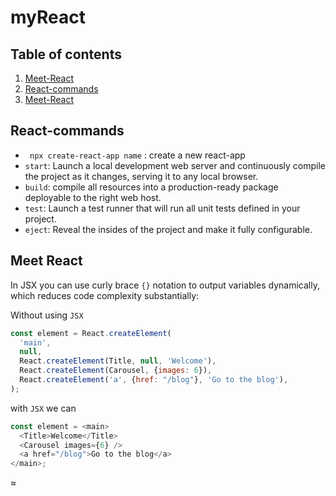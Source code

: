 # myReact

## Table of contents 
1. [Meet-React](Chapter%201%20-%20Meet%20React/notes.md)
2. [React-commands](#react-commands)
3. [Meet-React](#meet-react)


## React-commands
* ` npx create-react-app name` : create a new react-app 
* `start`: Launch a local development web server and 
           continuously compile the project as it changes, serving it to any local browser.
* `build`: compile all resources into a production-ready package deployable to 
           the right web host.
* `test`: Launch a test runner that will run all unit tests 
          defined in your project.
* `eject`: Reveal the insides of the project and make it 
           fully configurable.

## Meet React
In JSX you can use curly brace `{}` notation to output variables
dynamically, which reduces code complexity substantially:

Without using `JSX`
```javascript
const element = React.createElement(
  'main',
  null,
  React.createElement(Title, null, 'Welcome'),
  React.createElement(Carousel, {images: 6}),
  React.createElement('a', {href: "/blog"}, 'Go to the blog'),
);
```
with `JSX` we can 
```javascript
const element = <main>
  <Title>Welcome</Title>
  <Carousel images={6} />
  <a href="/blog">Go to the blog</a>
</main>;
```

≈